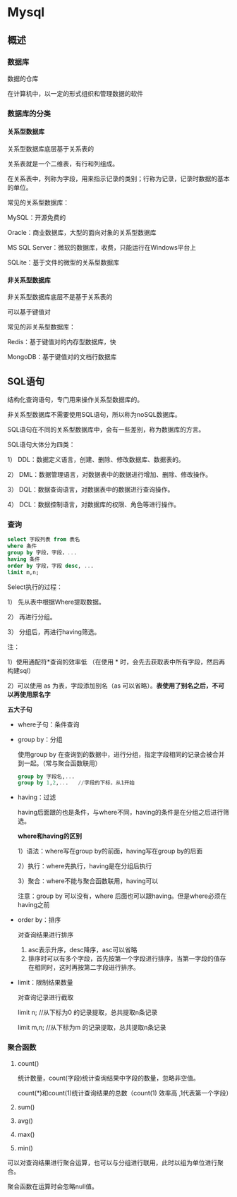 # Mysql

## 概述

### 数据库

数据的仓库

在计算机中，以一定的形式组织和管理数据的软件

### 数据库的分类

#### 关系型数据库

关系型数据库底层基于关系表的

关系表就是一个二维表，有行和列组成。

在关系表中，列称为字段，用来指示记录的类别；行称为记录，记录时数据的基本的单位。

常见的关系型数据库：

MySQL：开源免费的

Oracle：商业数据库，大型的面向对象的关系型数据库

MS SQL Server：微软的数据库，收费，只能运行在Windows平台上

SQLite：基于文件的微型的关系型数据库

#### 非关系型数据库

非关系型数据库底层不是基于关系表的

可以基于键值对

常见的非关系型数据库：

Redis：基于键值对的内存型数据库，快

MongoDB：基于键值对的文档行数据库

## SQL语句

结构化查询语句，专门用来操作关系型数据库的。

非关系型数据库不需要使用SQL语句，所以称为noSQL数据库。

SQL语句在不同的关系型数据库中，会有一些差别，称为数据库的方言。

SQL语句大体分为四类：

1） DDL：数据定义语言，创建、删除、修改数据库、数据表的。

2） DML：数据管理语言，对数据表中的数据进行增加、删除、修改操作。

3） DQL：数据查询语言，对数据表中的数据进行查询操作。

4） DCL：数据控制语言，对数据库的权限、角色等进行操作。

### 查询

```sql
select 字段列表 from 表名
where 条件
group by 字段，字段，...
having 条件
order by 字段，字段 desc, ...
limit m,n;
```

Select执行的过程：

1） 先从表中根据Where提取数据。

2） 再进行分组。

3） 分组后，再进行having筛选。

注：

1）使用通配符*查询的效率低 （在使用 * 时，会先去获取表中所有字段，然后再构建sql）

2）可以使用 as 为表，字段添加别名（as 可以省略）。**表使用了别名之后，不可以再使用原名字**

**五大子句**

- where子句：条件查询

- group by：分组

  使用group by 在查询到的数据中，进行分组，指定字段相同的记录会被合并到一起。（常与聚合函数联用）

  ```sql
  group by 字段名,...
  group by 1,2,...   //字段的下标，从1开始
  ```

  

- having：过滤

  having后面跟的也是条件，与where不同，having的条件是在分组之后进行筛选。

  **where和having的区别**

  1）语法：where写在group by的前面，having写在group by的后面

  2）执行：where先执行，having是在分组后执行

  3）聚合：where不能与聚合函数联用，having可以

  注意：group by 可以没有，where 后面也可以跟having。但是where必须在having之前

- order by：排序

  对查询结果进行排序

  1) asc表示升序，desc降序，asc可以省略
  2) 排序时可以有多个字段，首先按第一个字段进行排序，当第一字段的值存在相同时，这时再按第二字段进行排序。

- limit：限制结果数量

  对查询记录进行截取

  limit n;     //从下标为0 的记录提取，总共提取n条记录

  limit m,n;     //从下标为m 的记录提取，总共提取n条记录

### 聚合函数

1. count() 

   统计数量，count(字段)统计查询结果中字段的数量，忽略非空值。

   count(*)和count(1)统计查询结果的总数（count(1) 效率高 ,1代表第一个字段）

2. sum()

3. avg()

4. max()

5. min()

可以对查询结果进行聚合运算，也可以与分组进行联用，此时以组为单位进行聚合。

聚合函数在运算时会忽略null值。

